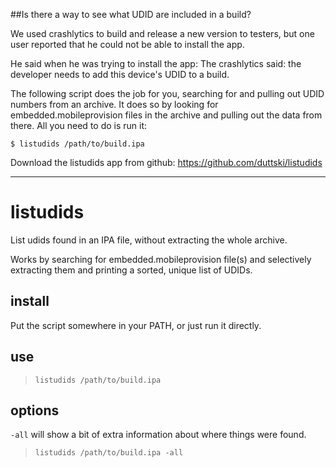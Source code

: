 ##Is there a way to see what UDID are included in a build?

We used crashlytics to build and release a new version to testers, but one user reported that he could not be able to install the app.

He said when he was trying to install the app:
The crashlytics said: the developer needs to add this device's UDID to a build.

The following script does the job for you, searching for and pulling out UDID numbers from an archive. It does so by looking for embedded.mobileprovision files in the archive and pulling out the data from there. All you need to do is run it:

	$ listudids /path/to/build.ipa

Download the listudids app from github:
https://github.com/duttski/listudids

*************************************************

# listudids
List udids found in an IPA file, without extracting the whole archive.

Works by searching for embedded.mobileprovision file(s) and selectively extracting them and printing a sorted, unique list of UDIDs.

## install

Put the script somewhere in your PATH, or just run it directly.

## use

> `listudids /path/to/build.ipa`

## options

`-all` will show a bit of extra information about where things were found.

> `listudids /path/to/build.ipa -all`
